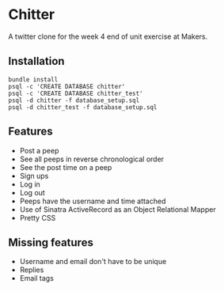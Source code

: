 # Chitter

A twitter clone for the week 4 end of unit exercise at Makers.

## Installation

```shell
bundle install
psql -c 'CREATE DATABASE chitter'
psql -c 'CREATE DATABASE chitter_test'
psql -d chitter -f database_setup.sql
psql -d chitter_test -f database_setup.sql
```

## Features

- Post a peep
- See all peeps in reverse chronological order
- See the post time on a peep
- Sign ups
- Log in
- Log out
- Peeps have the username and time attached
- Use of Sinatra ActiveRecord as an Object Relational Mapper
- Pretty CSS


## Missing features

- Username and email don't have to be unique
- Replies
- Email tags